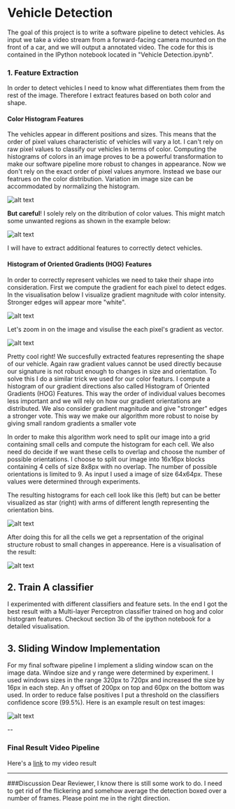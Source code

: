 
# Vehicle Detection


The goal of this project is to write a software pipeline to detect vehicles. As input we take a video stream from a forward-facing camera mounted on the front of a car, and we will output a annotated video.
The code for this is contained in the IPython notebook located in "Vehicle Detection.ipynb". 

[//]: # (Image References)

[image1]: ./report/car.png "Color Histogram Detection"
[image2]: ./report/noncar.png "Color Histogram False Detection"
[image3]: ./report/grad_mag.png "Gradient Magnitude" 
[image4]: ./report/grad_vec.png "Gradient Vector" 
[image5]: ./report/hog_hist.png "HOG Visualisation"
[image6]: ./report/hog_result.png "HOG Final Visualisation"
[image7]: ./report/result.png "Result"
[video1]: ./result.mp4 "Video"


###  1. Feature Extraction

In order to detect vehicles I need to know what differentiates them from the rest of the image.
Therefore I extract features based on both color and shape.

#### Color Histogram Features
The vehicles appear in different positions and sizes. This means that the order of pixel values characteristic of vehicles will vary a lot. I can't rely on raw pixel values to classify our vehicles in terms of color. 
Computing the histograms of colors in an image proves to be a powerful transformation to make our software pipeline more robust to changes in appearance. Now we don't rely on the exact order of pixel values anymore. Instead we base our featrues on the color distribution. Variation im image size can be accommodated by normalizing the histogram.

![alt text][image1]

**But careful**! I solely rely on the ditribution of color values. This might match some unwanted regions as shown in the example below:

![alt text][image2]

I will have to extract additional features to correctly detect vehicles.


#### Histogram of Oriented Gradients (HOG) Features
In order to correctly represent vehicles we need to take their shape into consideration.
First we compute the gradient for each pixel to detect edges. In the visualisation below I visualize gradient magnitude with color intensity. Stronger edges will appear more "white".


![alt text][image3]

Let's zoom in on the image and visulise the each pixel's gradient as vector.

![alt text][image4]


Pretty cool right! We succesfully extracted features representing the shape of our vehicle.
Again raw gradient values cannot be used directly because our signature is not robust enough to changes in size and orientation. 
To solve this I do a similar trick we used for our color featurs. I compute a histogram of our gradient directions also called Histogram of Oriented Gradients (HOG) Features. This way the order of individual values becomes less important and we will rely on how our gradient orientations are distributed. We also consider gradient magnitude and give "stronger" edges a stronger vote. This way we make our algorithm more robust to noise by giving small random gradients a smaller vote


In order to make this algorithm work need to split our image into a grid containing small cells and compute the histogram for each cell. We also need do decide if we want these cells to overlap and choose the number of possible orientations. I choose to split our image into 16x16px blocks containing 4 cells of size 8x8px with no overlap. The number of possible orientations is limited to 9. As input I used a image of size 64x64px. These values were determined through experiments.

The resulting histograms for each cell look like this (left) but can be better visualized as star (right) with arms of different length representing the orientation bins.

![alt text][image5]

After doing this for all the cells we get a reprsentation of the original structure robust to small changes in appereance. Here is a visualisation of the result:

![alt text][image6]


##  2. Train A classifier

I experimented with different classifiers and feature sets. In the end I got the best result with a Multi-layer Perceptron classifier trained on hog and color histogram features. Checkout section 3b of the ipython notebook for a detailed visualisation. 


##  3. Sliding Window Implementation
For my final software pipeline I implement a sliding window scan on the image data. Windoe size and y range were determined by experiment. I used windows sizes in the range 320px to 720px and increased the size by 16px in each step. An y offset of 200px on top and 60px on the bottom was used. In order to reduce false positives I put a threshold on the classifiers confidence score (99.5%). 
Here is an example result on test images:

![alt text][image7]




--

### Final Result Video Pipeline 

Here's a [link][video1] to my video result

---

###Discussion
Dear Reviewer,
I know there is still some work to do. I need to get rid of the flickering and somehow average the detection boxed over a number of frames. Please point me in the right direction.

